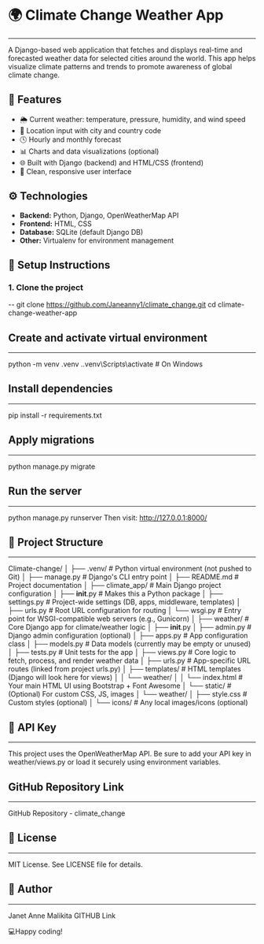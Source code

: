# 🌍 Climate Change Weather App
---
A Django-based web application that fetches and displays real-time and forecasted weather data for selected cities around the world. 
This app helps visualize climate patterns and trends to promote awareness of global climate change.

## 📌 Features

- 🌦️ Current weather: temperature, pressure, humidity, and wind speed
- 📍 Location input with city and country code
- 🕓 Hourly and monthly forecast
- 📊 Charts and data visualizations (optional)
- 🌐 Built with Django (backend) and HTML/CSS (frontend)
- 🌈 Clean, responsive user interface

## ⚙️ Technologies

- **Backend:** Python, Django, OpenWeatherMap API
- **Frontend:** HTML, CSS
- **Database:** SQLite (default Django DB)
- **Other:** Virtualenv for environment management

## 🚀 Setup Instructions

### 1. Clone the project
--
git clone https://github.com/Janeanny1/climate_change.git
cd climate-change-weather-app

## Create and activate virtual environment
---
python -m venv .venv
.\.venv\Scripts\activate  # On Windows

## Install dependencies
---
pip install -r requirements.txt

## Apply migrations
---
python manage.py migrate

## Run the server
---
python manage.py runserver
Then visit: http://127.0.0.1:8000/

## 📁 Project Structure
---
Climate-change/
│
├── .venv/                      # Python virtual environment (not pushed to Git)
│
├── manage.py                   # Django's CLI entry point
│
├── README.md                   # Project documentation
│
├── climate_app/                # Main Django project configuration
│   ├── __init__.py             # Makes this a Python package
│   ├── settings.py             # Project-wide settings (DB, apps, middleware, templates)
│   ├── urls.py                 # Root URL configuration for routing
│   └── wsgi.py                 # Entry point for WSGI-compatible web servers (e.g., Gunicorn)
│
├── weather/                    # Core Django app for climate/weather logic
│   ├── __init__.py
│   ├── admin.py                # Django admin configuration (optional)
│   ├── apps.py                 # App configuration class
│   ├── models.py               # Data models (currently may be empty or unused)
│   ├── tests.py                # Unit tests for the app
│   ├── views.py                # Core logic to fetch, process, and render weather data
│   ├── urls.py                 # App-specific URL routes (linked from project urls.py)
│   ├── templates/              # HTML templates (Django will look here for views)
│   │   └── weather/
│   │       └── index.html      # Your main HTML UI using Bootstrap + Font Awesome
│   └── static/                 # (Optional) For custom CSS, JS, images
│       └── weather/
│           ├── style.css       # Custom styles (optional)
│           └── icons/          # Any local images/icons (optional)


## 🔑 API Key
---
This project uses the OpenWeatherMap API. 
Be sure to add your API key in weather/views.py or load it securely using environment variables.

## GitHub Repository Link
---
GitHub Repository - climate_change

## 📌 License
---
MIT License. See LICENSE file for details.

## 👤 Author
---
Janet Anne Malikita
GITHUB Link 

💻Happy coding!

